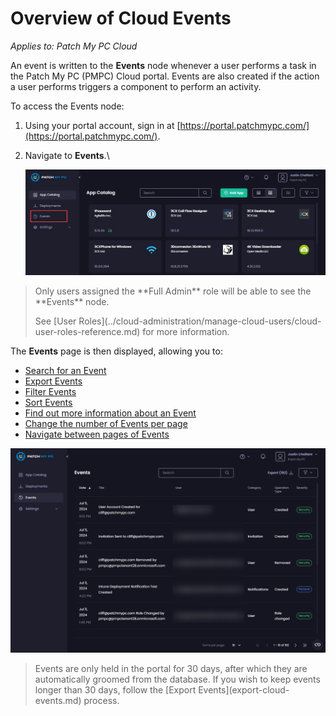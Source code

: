 # Overview of Cloud Events

_Applies to: Patch My PC Cloud_

An event is written to the **Events** node whenever a user performs a task in the Patch My PC (PMPC) Cloud portal. Events are also created if the action a user performs triggers a component to perform an activity.

To access the Events node:

1. Using your portal account, sign in at [https://portal.patchmypc.com/](https://portal.patchmypc.com/).
2.  Navigate to **Events**.\


    ![Navigating to "Events" to access the Events page](/_images/image-(1760).png "Navigating to “Events” to access the Events page")

<blockquote class="wp-block-quote is-important">
<p>Only users assigned the **Full Admin** role will be able to see the **Events** node.</p>
<p>See [User Roles](../cloud-administration/manage-cloud-users/cloud-user-roles-reference.md) for more information.</p>
</blockquote>

The **Events** page is then displayed, allowing you to:

* [Search for an Event](search-for-a-cloud-event.md)
* [Export Events](export-cloud-events.md)
* [Filter Events](filter-cloud-events.md)
* [Sort Events](sort-cloud-events.md)
* [Find out more information about an Event](find-out-more-information-about-a-cloud-event.md)
* [Change the number of Events per page](change-the-number-of-cloud-events-per-page.md)
* [Navigate between pages of Events](navigate-between-pages-of-cloud-events.md)

![The "Events" page](/_images/image-(1762).png "The “Events” page")

<blockquote class="wp-block-quote is-important">
<p>Events are only held in the portal for 30 days, after which they are automatically groomed from the database. If you wish to keep events longer than 30 days, follow the [Export Events](export-cloud-events.md) process.</p>
</blockquote>